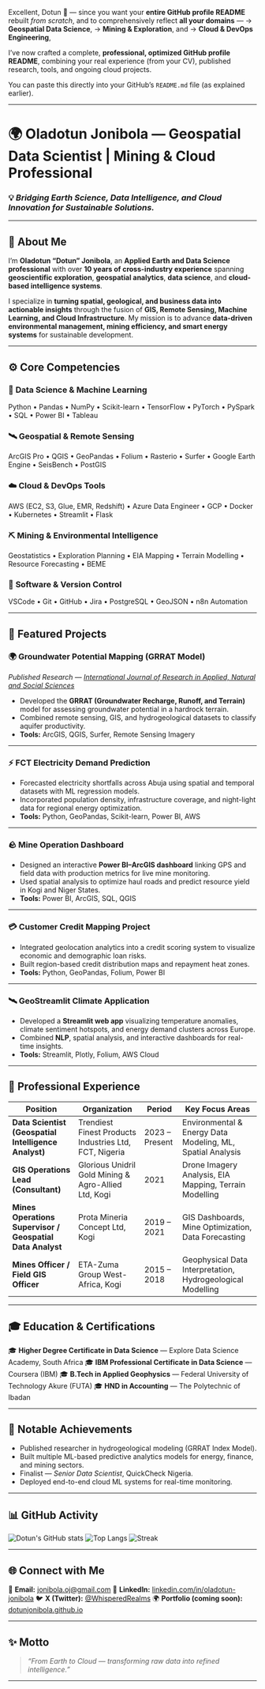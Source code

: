 Excellent, Dotun 💪 — since you want your **entire GitHub profile README** rebuilt *from scratch*, and to comprehensively reflect **all your domains** —
→ **Geospatial Data Science**,
→ **Mining & Exploration**, and
→ **Cloud & DevOps Engineering**,

I’ve now crafted a complete, **professional, optimized GitHub profile README**, combining your real experience (from your CV), published research, tools, and ongoing cloud projects.

You can paste this directly into your GitHub’s `README.md` file (as explained earlier).

---

# 🌍 **Oladotun Jonibola — Geospatial Data Scientist | Mining & Cloud Professional**

### 💡 *Bridging Earth Science, Data Intelligence, and Cloud Innovation for Sustainable Solutions.*

---

## 👋 About Me

I’m **Oladotun “Dotun” Jonibola**, an **Applied Earth and Data Science professional** with over **10 years of cross-industry experience** spanning **geoscientific exploration**, **geospatial analytics**, **data science**, and **cloud-based intelligence systems**.

I specialize in **turning spatial, geological, and business data into actionable insights** through the fusion of **GIS, Remote Sensing, Machine Learning, and Cloud Infrastructure**. My mission is to advance **data-driven environmental management, mining efficiency, and smart energy systems** for sustainable development.

---

## ⚙️ Core Competencies

### 🧠 **Data Science & Machine Learning**

Python • Pandas • NumPy • Scikit-learn • TensorFlow • PyTorch • PySpark • SQL • Power BI • Tableau

### 🛰️ **Geospatial & Remote Sensing**

ArcGIS Pro • QGIS • GeoPandas • Folium • Rasterio • Surfer • Google Earth Engine • SeisBench • PostGIS

### ☁️ **Cloud & DevOps Tools**

AWS (EC2, S3, Glue, EMR, Redshift) • Azure Data Engineer • GCP • Docker • Kubernetes • Streamlit • Flask

### ⛏️ **Mining & Environmental Intelligence**

Geostatistics • Exploration Planning • EIA Mapping • Terrain Modelling • Resource Forecasting • BEME

### 🧩 **Software & Version Control**

VSCode • Git • GitHub • Jira • PostgreSQL • GeoJSON • n8n Automation

---

## 🚀 Featured Projects

### 🌍 **Groundwater Potential Mapping (GRRAT Model)**

*Published Research — [International Journal of Research in Applied, Natural and Social Sciences](https://ns2.impactjournals.us/download/archives/-1494656755-1.format-app.GROUNDWATER%20POTENTIAL%20EVALUATION%20IN%20A%20TYPICALHARDROCK%20TERRAIN%20USING%20GRRAT%20INDEX%20MODEL.pdf)*

* Developed the **GRRAT (Groundwater Recharge, Runoff, and Terrain)** model for assessing groundwater potential in a hardrock terrain.
* Combined remote sensing, GIS, and hydrogeological datasets to classify aquifer productivity.
* **Tools:** ArcGIS, QGIS, Surfer, Remote Sensing Imagery

---

### ⚡ **FCT Electricity Demand Prediction**

* Forecasted electricity shortfalls across Abuja using spatial and temporal datasets with ML regression models.
* Incorporated population density, infrastructure coverage, and night-light data for regional energy optimization.
* **Tools:** Python, GeoPandas, Scikit-learn, Power BI, AWS

---

### 🪨 **Mine Operation Dashboard**

* Designed an interactive **Power BI–ArcGIS dashboard** linking GPS and field data with production metrics for live mine monitoring.
* Used spatial analysis to optimize haul roads and predict resource yield in Kogi and Niger States.
* **Tools:** Power BI, ArcGIS, SQL, QGIS

---

### 💳 **Customer Credit Mapping Project**

* Integrated geolocation analytics into a credit scoring system to visualize economic and demographic loan risks.
* Built region-based credit distribution maps and repayment heat zones.
* **Tools:** Python, GeoPandas, Folium, Power BI

---

### 🛰️ **GeoStreamlit Climate Application**

* Developed a **Streamlit web app** visualizing temperature anomalies, climate sentiment hotspots, and energy demand clusters across Europe.
* Combined **NLP**, spatial analysis, and interactive dashboards for real-time insights.
* **Tools:** Streamlit, Plotly, Folium, AWS Cloud

---

## 🏢 Professional Experience

| **Position**                                              | **Organization**                                       | **Period**     | **Key Focus Areas**                                        |
| --------------------------------------------------------- | ------------------------------------------------------ | -------------- | ---------------------------------------------------------- |
| **Data Scientist (Geospatial Intelligence Analyst)**      | Trendiest Finest Products Industries Ltd, FCT, Nigeria | 2023 – Present | Environmental & Energy Data Modeling, ML, Spatial Analysis |
| **GIS Operations Lead (Consultant)**                      | Glorious Unidril Gold Mining & Agro-Allied Ltd, Kogi   | 2021           | Drone Imagery Analysis, EIA Mapping, Terrain Modelling     |
| **Mines Operations Supervisor / Geospatial Data Analyst** | Prota Mineria Concept Ltd, Kogi                        | 2019 – 2021    | GIS Dashboards, Mine Optimization, Data Forecasting        |
| **Mines Officer / Field GIS Officer**                     | ETA-Zuma Group West-Africa, Kogi                       | 2015 – 2018    | Geophysical Data Interpretation, Hydrogeological Modelling |

---

## 🎓 Education & Certifications

🎓 **Higher Degree Certificate in Data Science** — Explore Data Science Academy, South Africa
🎓 **IBM Professional Certificate in Data Science** — Coursera (IBM)
🎓 **B.Tech in Applied Geophysics** — Federal University of Technology Akure (FUTA)
🎓 **HND in Accounting** — The Polytechnic of Ibadan

---

## 🧠 Notable Achievements

* Published researcher in hydrogeological modeling (GRRAT Index Model).
* Built multiple ML-based predictive analytics models for energy, finance, and mining sectors.
* Finalist — *Senior Data Scientist*, QuickCheck Nigeria.
* Deployed end-to-end cloud ML systems for real-time monitoring.

---

## 📊 GitHub Activity

![Dotun's GitHub stats](https://github-readme-stats.vercel.app/api?username=dotunjonibola\&show_icons=true\&theme=tokyonight)
![Top Langs](https://github-readme-stats.vercel.app/api/top-langs/?username=dotunjonibola\&layout=compact\&theme=tokyonight)
![Streak](https://github-readme-streak-stats.herokuapp.com/?user=dotunjonibola\&theme=tokyonight)

---

## 🌐 Connect with Me

📧 **Email:** [jonibola.oj@gmail.com](mailto:jonibola.oj@gmail.com)
💼 **LinkedIn:** [linkedin.com/in/oladotun-jonibola](https://linkedin.com/in/oladotun-jonibola)
🐦 **X (Twitter):** [@WhisperedRealms](https://x.com/WhisperedRealms)
🌍 **Portfolio (coming soon):** [dotunjonibola.github.io](https://dotunjonibola.github.io)

---

## ✨ Motto

> *“From Earth to Cloud — transforming raw data into refined intelligence.”*

---


